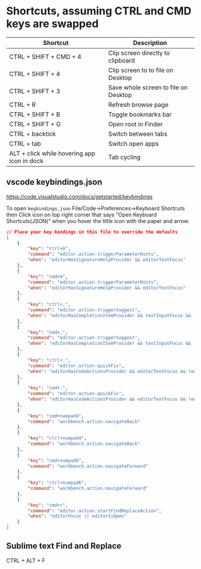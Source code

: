# Shortcuts, assuming CTRL and CMD keys are swapped

| Shortcut                                    | Description                          |
| ------------------------------------------- | ------------------------------------ |
| CTRL + SHIFT + CMD + 4                      | Clip screen directly to clipboard    |
| CTRL + SHIFT + 4                            | Clip screen to to file on Desktop    |
| CTRL + SHIFT + 3                            | Save whole screen to file on Desktop |
| CTRL + R                                    | Refresh browse page                  |
| CTRL + SHIFT + B                            | Toggle bookmarks bar                 |
| CTRL + SHIFT + G                            | Open root in Finder                  |
| CTRL + backtick                             | Switch between tabs                  |
| CTRL + tab                                  | Switch open apps                     |
| ALT + click while hovering app icon in dock | Tab cycling                          |

## vscode keybindings.json

https://code.visualstudio.com/docs/getstarted/keybindings

To open `keybindings.json` File/Code->Preferences->Keyboard Shortcuts then Click icon on top right corner that says "Open Keyboard Shortcuts(JSON)" when you hover the little icon with the paper and arrow.

```json
// Place your key bindings in this file to override the defaults
[
    {
        "key": "ctrl+m",
        "command": "editor.action.triggerParameterHints",
        "when": "editorHasSignatureHelpProvider && editorTextFocus"
    },
    {
        "key": "cmd+m",
        "command": "editor.action.triggerParameterHints",
        "when": "editorHasSignatureHelpProvider && editorTextFocus"
    },
    {
        "key": "ctrl+,",
        "command": "editor.action.triggerSuggest",
        "when": "editorHasCompletionItemProvider && textInputFocus && !editorReadonly"
    },
    {
        "key": "cmd+,",
        "command": "editor.action.triggerSuggest",
        "when": "editorHasCompletionItemProvider && textInputFocus && !editorReadonly"
    },
    {
        "key": "ctrl+.",
        "command": "editor.action.quickFix",
        "when": "editorHasCodeActionsProvider && editorTextFocus && !editorReadonly"
    },
    {
        "key": "cmd+.",
        "command": "editor.action.quickFix",
        "when": "editorHasCodeActionsProvider && editorTextFocus && !editorReadonly"
    },
    {
        "key": "cmd+numpad4",
        "command": "workbench.action.navigateBack"
    },
    {
        "key": "ctrl+numpad4",
        "command": "workbench.action.navigateBack"
    },
    {
        "key": "cmd+numpad6",
        "command": "workbench.action.navigateForward"
    },
    {
        "key": "ctrl+numpad6",
        "command": "workbench.action.navigateForward"
    },
    {
        "key": "cmd+r",
        "command": "editor.action.startFindReplaceAction",
        "when": "editorFocus || editorIsOpen"
    }
]
```

## Sublime text Find and Replace

CTRL + ALT + F
